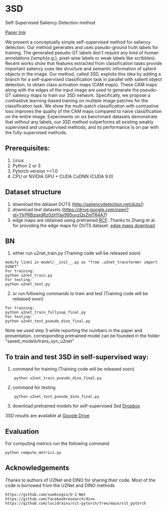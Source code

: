 # 3SD
Self-Supervised Saliency Detection method

[Paper link](https://arxiv.org/pdf/2203.04478.pdf)

We present a conceptually simple  self-supervised method for saliency detection. Our method generates and uses pseudo-ground truth labels for training. The generated pseudo-GT labels don't require any kind of human annotations (\emph{e.g.}, pixel-wise labels or weak labels like scribbles).
Recent works show that features extracted from classification tasks provide important saliency cues like structure and semantic information of salient objects in the image. Our method, called 3SD, exploits this idea by adding a branch for a self-supervised classification task in parallel with salient object detection, to obtain class activation maps (CAM maps). These CAM maps along with the edges of the input image are used to generate the pseudo-GT saliency maps to train our 3SD network. Specifically, we propose a contrastive learning-based training on multiple image patches for the classification task. We show the multi-patch classification with contrastive loss improves the quality of the CAM maps compared to naive classification on the entire image. Experiments on six benchmark datasets demonstrate that without any labels, our 3SD method outperforms all existing weakly supervised and unsupervised methods, and its performance is on par with the fully-supervised methods.

## Prerequisites:
1. Linux
2. Python 2 or 3
3. Pytorch version >=1.0
4. CPU or NVIDIA GPU + CUDA CuDNN (CUDA 9.0)

## Dataset structure
1. download the dataset DUTS (http://saliencydetection.net/duts/)
2. download test datasets (https://drive.google.com/open?id=11rPRBzqxdRz0zHYax995uvzQsZmTR4A7)
3. edge maps are obtained using pretrained [RCF](https://github.com/yun-liu/rcf). Thanks to Zhang et al. for providing the edge maps for DUTS dataset. [edge maps download](https://drive.google.com/file/d/15uasGpd6fRUtpwo21LovFtzZBUh0zHF0/view?usp=sharing.)


## BN

1. either run u2net_train.py (Training code will be released soon)
```
modify line1 in model/__init__.py as "from .u2net_transformer import U2NET"
For training:
python u2net_train.py
For testing:
python u2net_test.py
```
2. or run following commands to train and test (Training code will be released soon)
```
For training:
python u2net_train_fullysup_final.py
For testing:
python u2net_test_pseudo_dino_final.py
```
Note we used step 3 while reporting the numbers in the paper and presentation. corresponding pretrained model can be founded in the folder "saved_models/trans_syn_u2net"
## To train and test 3SD in self-supervised way:
1. command for training  (Training code will be released soon)
```
    python u2net_train_pseudo_dino_final.py
``` 
2. command for testing
```
    python u2net_test_pseudo_dino_final.py
```
3. download pretrained models for self-supervised 3sd [Dropbox](https://www.dropbox.com/sh/so5um1rfut30f03/AACSfTYBkJlExWjQ29Ovv7LAa?dl=0)

3SD results are available at [Google Drive](https://drive.google.com/file/d/1cVTZQmPitovx142pDMl3_l3KUAXNLjkB/view?usp=sharing)
## Evaluation
For computing metrics run the following command
```angular2html
python compute_metrics.py
```


## Acknowledgements
Thanks to authors of U2Net and DINO for sharing their code. Most of the code is borrowed from the U2Net and DINO methods
```
https://github.com/xuebinqin/U-2-Net
https://github.com/facebookresearch/dino
https://github.com/lucidrains/vit-pytorch/tree/main/vit_pytorch
```
